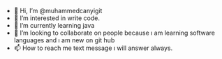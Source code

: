 - 👋 Hi, I’m @muhammedcanyigit
- 👀 I’m interested in write code.
- 🌱 I’m currently learning java
- 💞️ I’m looking to collaborate on people because ı am learning software languages and ı am new on git hub
- 📫 How to reach me text message ı will answer always.


<!---
muhammedcanyigit/muhammedcanyigit is a ✨ special ✨ repository because its `README.md` (this file) appears on your GitHub profile.
You can click the Preview link to take a look at your changes.
--->

